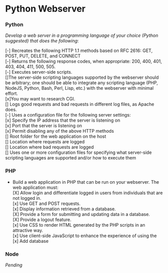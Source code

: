 # Python Webserver
### Python

_Develop a web server in a programming language of your choice (Python suggested) that does the following_:   

[-] Recreates the following HTTP 1.1 methods based on RFC 2616: GET, POST, PUT, DELETE, and CONNECT   
[-] Returns the following response codes, when appropriate: 200, 400, 401, 403, 404, 411, 500, 505.   
[-] Executes server-side scripts.   
  []The server-side scripting languages supported by the webserver should be arbitrary; one should be able to integrate any scripting language (PHP, NodeJS, Python, Bash, Perl, Lisp, etc.) with the webserver with minimal effort.    
  [x]You may want to research CGI.   
[] Logs good requests and bad requests in different log files, as Apache does.   
[-] Uses a configuration file for the following server settings:   
  [x] Specify the IP address that the server is listening on   
  [x] Port that the server is listening on   
  [x] Permit disabling any of the above HTTP methods   
  [] Root folder for the web application on the host   
  [] Location where requests are logged   
  [] Location where bad requests are logged   
[] Uses one or more configuration files for specifying what server-side scripting languages are supported and/or how to execute them  

### PHP
+ Build a web application in PHP that can be run on your webserver. The web application must:   
  [X] Allow login and differentiate logged in users from individuals that are not logged in.   
  [x] Use GET and POST requests.   
  [x] Display information retrieved from a database.   
  [X] Provide a form for submitting and updating data in a database.   
  [X] Provide a logout feature.   
  [x] Use CSS to render HTML generated by the PHP scripts in an attractive way.   
  [x] Use client-side JavaScript to enhance the experience of using the   
  [x] Add database

### Node
_Pending_
